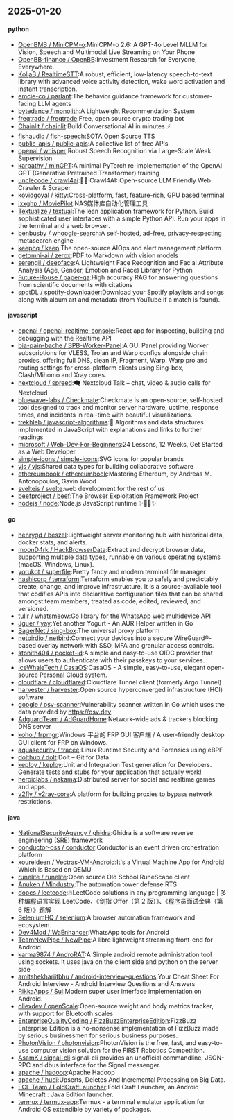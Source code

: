 ## 2025-01-20

#### python
* [OpenBMB / MiniCPM-o](https://github.com/OpenBMB/MiniCPM-o):MiniCPM-o 2.6: A GPT-4o Level MLLM for Vision, Speech and Multimodal Live Streaming on Your Phone
* [OpenBB-finance / OpenBB](https://github.com/OpenBB-finance/OpenBB):Investment Research for Everyone, Everywhere.
* [KoljaB / RealtimeSTT](https://github.com/KoljaB/RealtimeSTT):A robust, efficient, low-latency speech-to-text library with advanced voice activity detection, wake word activation and instant transcription.
* [emcie-co / parlant](https://github.com/emcie-co/parlant):The behavior guidance framework for customer-facing LLM agents
* [bytedance / monolith](https://github.com/bytedance/monolith):A Lightweight Recommendation System
* [freqtrade / freqtrade](https://github.com/freqtrade/freqtrade):Free, open source crypto trading bot
* [Chainlit / chainlit](https://github.com/Chainlit/chainlit):Build Conversational AI in minutes ⚡️
* [fishaudio / fish-speech](https://github.com/fishaudio/fish-speech):SOTA Open Source TTS
* [public-apis / public-apis](https://github.com/public-apis/public-apis):A collective list of free APIs
* [openai / whisper](https://github.com/openai/whisper):Robust Speech Recognition via Large-Scale Weak Supervision
* [karpathy / minGPT](https://github.com/karpathy/minGPT):A minimal PyTorch re-implementation of the OpenAI GPT (Generative Pretrained Transformer) training
* [unclecode / crawl4ai](https://github.com/unclecode/crawl4ai):🚀🤖 Crawl4AI: Open-source LLM Friendly Web Crawler & Scraper
* [kovidgoyal / kitty](https://github.com/kovidgoyal/kitty):Cross-platform, fast, feature-rich, GPU based terminal
* [jxxghp / MoviePilot](https://github.com/jxxghp/MoviePilot):NAS媒体库自动化管理工具
* [Textualize / textual](https://github.com/Textualize/textual):The lean application framework for Python. Build sophisticated user interfaces with a simple Python API. Run your apps in the terminal and a web browser.
* [benbusby / whoogle-search](https://github.com/benbusby/whoogle-search):A self-hosted, ad-free, privacy-respecting metasearch engine
* [keephq / keep](https://github.com/keephq/keep):The open-source AIOps and alert management platform
* [getomni-ai / zerox](https://github.com/getomni-ai/zerox):PDF to Markdown with vision models
* [serengil / deepface](https://github.com/serengil/deepface):A Lightweight Face Recognition and Facial Attribute Analysis (Age, Gender, Emotion and Race) Library for Python
* [Future-House / paper-qa](https://github.com/Future-House/paper-qa):High accuracy RAG for answering questions from scientific documents with citations
* [spotDL / spotify-downloader](https://github.com/spotDL/spotify-downloader):Download your Spotify playlists and songs along with album art and metadata (from YouTube if a match is found).

#### javascript
* [openai / openai-realtime-console](https://github.com/openai/openai-realtime-console):React app for inspecting, building and debugging with the Realtime API
* [bia-pain-bache / BPB-Worker-Panel](https://github.com/bia-pain-bache/BPB-Worker-Panel):A GUI Panel providing Worker subscriptions for VLESS, Trojan and Warp configs alongside chain proxies, offering full DNS, clean IP, Fragment, Warp, Warp pro and routing settings for cross-platform clients using Sing-box, Clash/Mihomo and Xray cores.
* [nextcloud / spreed](https://github.com/nextcloud/spreed):🗨️ Nextcloud Talk – chat, video & audio calls for Nextcloud
* [bluewave-labs / Checkmate](https://github.com/bluewave-labs/Checkmate):Checkmate is an open-source, self-hosted tool designed to track and monitor server hardware, uptime, response times, and incidents in real-time with beautiful visualizations.
* [trekhleb / javascript-algorithms](https://github.com/trekhleb/javascript-algorithms):📝 Algorithms and data structures implemented in JavaScript with explanations and links to further readings
* [microsoft / Web-Dev-For-Beginners](https://github.com/microsoft/Web-Dev-For-Beginners):24 Lessons, 12 Weeks, Get Started as a Web Developer
* [simple-icons / simple-icons](https://github.com/simple-icons/simple-icons):SVG icons for popular brands
* [yjs / yjs](https://github.com/yjs/yjs):Shared data types for building collaborative software
* [ethereumbook / ethereumbook](https://github.com/ethereumbook/ethereumbook):Mastering Ethereum, by Andreas M. Antonopoulos, Gavin Wood
* [sveltejs / svelte](https://github.com/sveltejs/svelte):web development for the rest of us
* [beefproject / beef](https://github.com/beefproject/beef):The Browser Exploitation Framework Project
* [nodejs / node](https://github.com/nodejs/node):Node.js JavaScript runtime ✨🐢🚀✨

#### go
* [henrygd / beszel](https://github.com/henrygd/beszel):Lightweight server monitoring hub with historical data, docker stats, and alerts.
* [moonD4rk / HackBrowserData](https://github.com/moonD4rk/HackBrowserData):Extract and decrypt browser data, supporting multiple data types, runnable on various operating systems (macOS, Windows, Linux).
* [yorukot / superfile](https://github.com/yorukot/superfile):Pretty fancy and modern terminal file manager
* [hashicorp / terraform](https://github.com/hashicorp/terraform):Terraform enables you to safely and predictably create, change, and improve infrastructure. It is a source-available tool that codifies APIs into declarative configuration files that can be shared amongst team members, treated as code, edited, reviewed, and versioned.
* [tulir / whatsmeow](https://github.com/tulir/whatsmeow):Go library for the WhatsApp web multidevice API
* [Jguer / yay](https://github.com/Jguer/yay):Yet another Yogurt - An AUR Helper written in Go
* [SagerNet / sing-box](https://github.com/SagerNet/sing-box):The universal proxy platform
* [netbirdio / netbird](https://github.com/netbirdio/netbird):Connect your devices into a secure WireGuard®-based overlay network with SSO, MFA and granular access controls.
* [stonith404 / pocket-id](https://github.com/stonith404/pocket-id):A simple and easy-to-use OIDC provider that allows users to authenticate with their passkeys to your services.
* [IceWhaleTech / CasaOS](https://github.com/IceWhaleTech/CasaOS):CasaOS - A simple, easy-to-use, elegant open-source Personal Cloud system.
* [cloudflare / cloudflared](https://github.com/cloudflare/cloudflared):Cloudflare Tunnel client (formerly Argo Tunnel)
* [harvester / harvester](https://github.com/harvester/harvester):Open source hyperconverged infrastructure (HCI) software
* [google / osv-scanner](https://github.com/google/osv-scanner):Vulnerability scanner written in Go which uses the data provided by https://osv.dev
* [AdguardTeam / AdGuardHome](https://github.com/AdguardTeam/AdGuardHome):Network-wide ads & trackers blocking DNS server
* [koho / frpmgr](https://github.com/koho/frpmgr):Windows 平台的 FRP GUI 客户端 / A user-friendly desktop GUI client for FRP on Windows.
* [aquasecurity / tracee](https://github.com/aquasecurity/tracee):Linux Runtime Security and Forensics using eBPF
* [dolthub / dolt](https://github.com/dolthub/dolt):Dolt – Git for Data
* [keploy / keploy](https://github.com/keploy/keploy):Unit and Integration Test generation for Developers. Generate tests and stubs for your application that actually work!
* [heroiclabs / nakama](https://github.com/heroiclabs/nakama):Distributed server for social and realtime games and apps.
* [v2fly / v2ray-core](https://github.com/v2fly/v2ray-core):A platform for building proxies to bypass network restrictions.

#### java
* [NationalSecurityAgency / ghidra](https://github.com/NationalSecurityAgency/ghidra):Ghidra is a software reverse engineering (SRE) framework
* [conductor-oss / conductor](https://github.com/conductor-oss/conductor):Conductor is an event driven orchestration platform
* [xoureldeen / Vectras-VM-Android](https://github.com/xoureldeen/Vectras-VM-Android):It's a Virtual Machine App for Android Which is Based on QEMU
* [runelite / runelite](https://github.com/runelite/runelite):Open source Old School RuneScape client
* [Anuken / Mindustry](https://github.com/Anuken/Mindustry):The automation tower defense RTS
* [doocs / leetcode](https://github.com/doocs/leetcode):🔥LeetCode solutions in any programming language | 多种编程语言实现 LeetCode、《剑指 Offer（第 2 版）》、《程序员面试金典（第 6 版）》题解
* [SeleniumHQ / selenium](https://github.com/SeleniumHQ/selenium):A browser automation framework and ecosystem.
* [Dev4Mod / WaEnhancer](https://github.com/Dev4Mod/WaEnhancer):WhatsApp tools for Android
* [TeamNewPipe / NewPipe](https://github.com/TeamNewPipe/NewPipe):A libre lightweight streaming front-end for Android.
* [karma9874 / AndroRAT](https://github.com/karma9874/AndroRAT):A Simple android remote administration tool using sockets. It uses java on the client side and python on the server side
* [amitshekhariitbhu / android-interview-questions](https://github.com/amitshekhariitbhu/android-interview-questions):Your Cheat Sheet For Android Interview - Android Interview Questions and Answers
* [RikkaApps / Sui](https://github.com/RikkaApps/Sui):Modern super user interface implementation on Android.
* [oliexdev / openScale](https://github.com/oliexdev/openScale):Open-source weight and body metrics tracker, with support for Bluetooth scales
* [EnterpriseQualityCoding / FizzBuzzEnterpriseEdition](https://github.com/EnterpriseQualityCoding/FizzBuzzEnterpriseEdition):FizzBuzz Enterprise Edition is a no-nonsense implementation of FizzBuzz made by serious businessmen for serious business purposes.
* [PhotonVision / photonvision](https://github.com/PhotonVision/photonvision):PhotonVision is the free, fast, and easy-to-use computer vision solution for the FIRST Robotics Competition.
* [AsamK / signal-cli](https://github.com/AsamK/signal-cli):signal-cli provides an unofficial commandline, JSON-RPC and dbus interface for the Signal messenger.
* [apache / hadoop](https://github.com/apache/hadoop):Apache Hadoop
* [apache / hudi](https://github.com/apache/hudi):Upserts, Deletes And Incremental Processing on Big Data.
* [FCL-Team / FoldCraftLauncher](https://github.com/FCL-Team/FoldCraftLauncher):Fold Craft Launcher, an Android Minecraft : Java Edition launcher.
* [termux / termux-app](https://github.com/termux/termux-app):Termux - a terminal emulator application for Android OS extendible by variety of packages.
